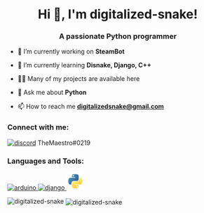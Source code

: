 <h1 align="center">Hi 👋, I'm digitalized-snake!</h1>
<h3 align="center">A passionate Python programmer</h3>

- 🔭 I’m currently working on **SteamBot**

- 🌱 I’m currently learning **Disnake, Django, C++**

- 👨‍💻 Many of my projects are available here

- 💬 Ask me about **Python**

- 📫 How to reach me **digitalizedsnake@gmail.com**

<h3 align="left">Connect with me:</h3>
<a href="https://emoji.gg/emoji/6149_discord"><img src="https://cdn3.emoji.gg/emojis/6149_discord.png" width="15px" height="15px" alt="discord"></a> TheMaestro#0219
<p align="left">
</p>

<h3 align="left">Languages and Tools:</h3>
<p align="left"> <a href="https://www.arduino.cc/" target="_blank" rel="noreferrer"> <img src="https://cdn.worldvectorlogo.com/logos/arduino-1.svg" alt="arduino" width="40" height="40"/> </a> <a href="https://www.djangoproject.com/" target="_blank" rel="noreferrer"> <img src="https://cdn.worldvectorlogo.com/logos/django.svg" alt="django" width="40" height="40"/> </a> <a href="https://www.python.org" target="_blank" rel="noreferrer"> <img src="https://raw.githubusercontent.com/devicons/devicon/master/icons/python/python-original.svg" alt="python" width="40" height="40"/> </a> </p>

<p><img align="left" src="https://github-readme-stats.vercel.app/api/top-langs?username=digitalized-snake&show_icons=true&locale=en&layout=compact" alt="digitalized-snake" /></p>

<p>&nbsp;<img align="center" src="https://github-readme-stats.vercel.app/api?username=digitalized-snake&show_icons=true&locale=en" alt="digitalized-snake" /></p>

